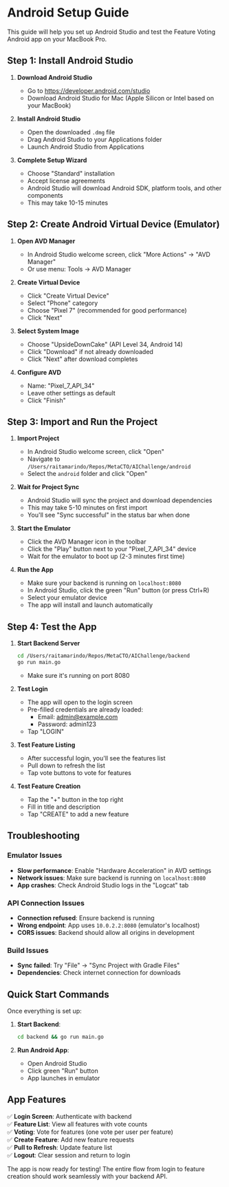 # Android Setup Guide

This guide will help you set up Android Studio and test the Feature Voting Android app on your MacBook Pro.

## Step 1: Install Android Studio

1. **Download Android Studio**
   - Go to https://developer.android.com/studio
   - Download Android Studio for Mac (Apple Silicon or Intel based on your MacBook)

2. **Install Android Studio**
   - Open the downloaded `.dmg` file
   - Drag Android Studio to your Applications folder
   - Launch Android Studio from Applications

3. **Complete Setup Wizard**
   - Choose "Standard" installation
   - Accept license agreements
   - Android Studio will download Android SDK, platform tools, and other components
   - This may take 10-15 minutes

## Step 2: Create Android Virtual Device (Emulator)

1. **Open AVD Manager**
   - In Android Studio welcome screen, click "More Actions" → "AVD Manager"
   - Or use menu: Tools → AVD Manager

2. **Create Virtual Device**
   - Click "Create Virtual Device"
   - Select "Phone" category
   - Choose "Pixel 7" (recommended for good performance)
   - Click "Next"

3. **Select System Image**
   - Choose "UpsideDownCake" (API Level 34, Android 14)
   - Click "Download" if not already downloaded
   - Click "Next" after download completes

4. **Configure AVD**
   - Name: "Pixel_7_API_34"
   - Leave other settings as default
   - Click "Finish"

## Step 3: Import and Run the Project

1. **Import Project**
   - In Android Studio welcome screen, click "Open"
   - Navigate to `/Users/raitamarindo/Repos/MetaCTO/AIChallenge/android`
   - Select the `android` folder and click "Open"

2. **Wait for Project Sync**
   - Android Studio will sync the project and download dependencies
   - This may take 5-10 minutes on first import
   - You'll see "Sync successful" in the status bar when done

3. **Start the Emulator**
   - Click the AVD Manager icon in the toolbar
   - Click the "Play" button next to your "Pixel_7_API_34" device
   - Wait for the emulator to boot up (2-3 minutes first time)

4. **Run the App**
   - Make sure your backend is running on `localhost:8080`
   - In Android Studio, click the green "Run" button (or press Ctrl+R)
   - Select your emulator device
   - The app will install and launch automatically

## Step 4: Test the App

1. **Start Backend Server**
   ```bash
   cd /Users/raitamarindo/Repos/MetaCTO/AIChallenge/backend
   go run main.go
   ```
   - Make sure it's running on port 8080

2. **Test Login**
   - The app will open to the login screen
   - Pre-filled credentials are already loaded:
     - Email: admin@example.com
     - Password: admin123
   - Tap "LOGIN"

3. **Test Feature Listing**
   - After successful login, you'll see the features list
   - Pull down to refresh the list
   - Tap vote buttons to vote for features

4. **Test Feature Creation**
   - Tap the "+" button in the top right
   - Fill in title and description
   - Tap "CREATE" to add a new feature

## Troubleshooting

### Emulator Issues
- **Slow performance**: Enable "Hardware Acceleration" in AVD settings
- **Network issues**: Make sure backend is running on `localhost:8080`
- **App crashes**: Check Android Studio logs in the "Logcat" tab

### API Connection Issues
- **Connection refused**: Ensure backend is running
- **Wrong endpoint**: App uses `10.0.2.2:8080` (emulator's localhost)
- **CORS issues**: Backend should allow all origins in development

### Build Issues
- **Sync failed**: Try "File" → "Sync Project with Gradle Files"
- **Dependencies**: Check internet connection for downloads

## Quick Start Commands

Once everything is set up:

1. **Start Backend**:
   ```bash
   cd backend && go run main.go
   ```

2. **Run Android App**:
   - Open Android Studio
   - Click green "Run" button
   - App launches in emulator

## App Features

✅ **Login Screen**: Authenticate with backend  
✅ **Feature List**: View all features with vote counts  
✅ **Voting**: Vote for features (one vote per user per feature)  
✅ **Create Feature**: Add new feature requests  
✅ **Pull to Refresh**: Update feature list  
✅ **Logout**: Clear session and return to login  

The app is now ready for testing! The entire flow from login to feature creation should work seamlessly with your backend API.